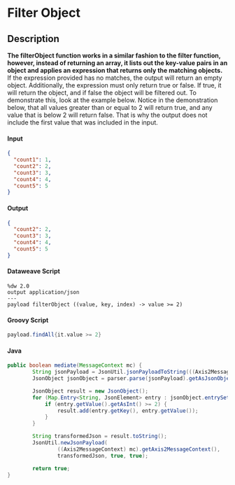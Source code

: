 # Filter Object

## Description

**The filterObject function works in a similar fashion to the filter function, however, instead of returning an array, it lists out the key-value pairs in an object and applies an expression that returns only the matching objects.** If the expression provided has no matches, the output will return an empty object. Additionally, the expression must only return true or false. If true, it will return the object, and if false the object will be filtered out. To demonstrate this, look at the example below. Notice in the demonstration below, that all values greater than or equal to 2 will return true, and any value that is below 2 will return false. That is why the output does not include the first value that was included in the input.

#### Input
``` json
{
  "count1": 1,
  "count2": 2,
  "count3": 3,
  "count4": 4,
  "count5": 5
}
```
#### Output

``` json
{
  "count2": 2,
  "count3": 3,
  "count4": 4,
  "count5": 5
}
```

#### Dataweave Script

```
%dw 2.0
output application/json
---
payload filterObject ((value, key, index) -> value >= 2)
```

#### Groovy Script

``` groovy
payload.findAll{it.value >= 2}
```

#### Java

```java
public boolean mediate(MessageContext mc) {
        String jsonPayload = JsonUtil.jsonPayloadToString(((Axis2MessageContext) mc).getAxis2MessageContext());
        JsonObject jsonObject = parser.parse(jsonPayload).getAsJsonObject();

        JsonObject result = new JsonObject();
        for (Map.Entry<String, JsonElement> entry : jsonObject.entrySet()) {
            if (entry.getValue().getAsInt() >= 2) {
                result.add(entry.getKey(), entry.getValue());
            }
        }

        String transformedJson = result.toString();
        JsonUtil.newJsonPayload(
                ((Axis2MessageContext) mc).getAxis2MessageContext(),
                transformedJson, true, true);

        return true;
}
```